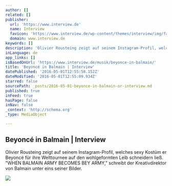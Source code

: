 ```yaml
---
author: []
related: []
publisher:
  url: 'https://www.interview.de'
  name: Interview
  favicon: 'https://www.interview.de/wp-content/themes/interview/img/favicon.ico'
  domain: www.interview.de
keywords: []
description: 'Olivier Rousteing zeigt auf seinem Instagram-Profil, welches sexy Kostüm er Beyoncé für ihre Welttournee auf den wohlgeformten Leib schneidern ließ. "WHEN BALMAIN ARMY BECOMES BEY ARMY," schreibt der Kreativdirektor von Balmain unter eins seiner Bilder.'
inLanguage: de
app_links: []
isBasedOnUrl: 'https://www.interview.de/musik/beyonce-in-balmain/'
title: 'Beyoncé in Balmain | Interview'
datePublished: '2016-05-01T12:55:58.152Z'
dateModified: '2016-05-01T12:55:09.934Z'
starred: false
sourcePath: _posts/2016-05-01-beyonce-in-balmain-or-interview.md
published: true
inFeed: true
hasPage: false
inNav: false
_context: 'http://schema.org'
_type: MediaObject

---
```

<article style=""><h1>Beyoncé in Balmain | Interview</h1><p>Olivier Rousteing zeigt auf seinem Instagram-Profil, welches sexy Kostüm er Beyoncé für ihre Welttournee auf den wohlgeformten Leib schneidern ließ. "WHEN BALMAIN ARMY BECOMES BEY ARMY," schreibt der Kreativdirektor von Balmain unter eins seiner Bilder.</p><img src="https://www.interview.de/wp-content/uploads/2016/04/1171411.jpg" /></article>